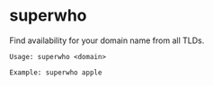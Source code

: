 # superwho
Find availability for your domain name from all TLDs.

`Usage: superwho <domain>`

`Example: superwho apple`